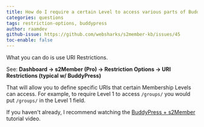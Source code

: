 ```yaml
---
title: How do I require a certain Level to access various parts of BuddyPress?
categories: questions
tags: restriction-options, buddypress
author: raamdev
github-issue: https://github.com/websharks/s2member-kb/issues/45
toc-enable: false
---
```


What you can do is use URI Restrictions.

See: **Dashboard → s2Member (Pro) → Restriction Options → URI Restrictions (typical w/ BuddyPress)**

That will allow you to define specific URIs that certain Membership Levels can access. For example, to require Level 1 to access `/groups/` you would put `/groups/` in the Level 1 field.

If you haven't already, I recommend watching the [BuddyPress + s2Member](http://s2member.com/kb-article/s2member-buddypress/) tutorial video.